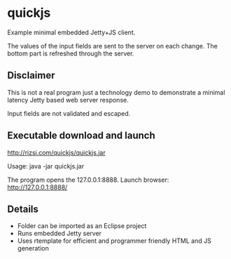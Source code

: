 # quickjs

Example minimal embedded Jetty+JS client.

The values of the input fields are sent to the server on each change. The bottom part is refreshed through the server.

## Disclaimer

This is not a real program just a technology demo to demonstrate a minimal latency Jetty based web server response.

Input fields are not validated and escaped.

## Executable download and launch

http://rizsi.com/quickjs/quickjs.jar

Usage: java -jar quickjs.jar

The program opens the 127.0.0.1:8888. Launch browser: http://127.0.0.1:8888/

## Details

* Folder can be imported as an Eclipse project
* Runs embedded Jetty server
* Uses rtemplate for efficient and programmer friendly HTML and JS generation
